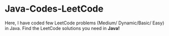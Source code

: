 # Java-Codes-LeetCode
Here, I have coded few LeetCode problems (Medium/ Dynamic/Basic/ Easy) in Java.
Find the LeetCode solutions you need in **Java!**

